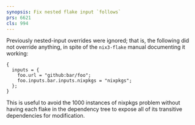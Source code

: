 ```yaml
---
synopsis: Fix nested flake input `follows`
prs: 6621
cls: 994
---
```


Previously nested-input overrides were ignored; that is, the following did not
override anything, in spite of the `nix3-flake` manual documenting it working:

```
{
  inputs = {
    foo.url = "github:bar/foo";
    foo.inputs.bar.inputs.nixpkgs = "nixpkgs";
  };
}
```

This is useful to avoid the 1000 instances of nixpkgs problem without having
each flake in the dependency tree to expose all of its transitive dependencies
for modification.

